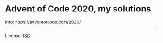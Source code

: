 # Advent of Code 2020, my solutions

Info: https://adventofcode.com/2020/

---

License: [ISC](LICENSE)